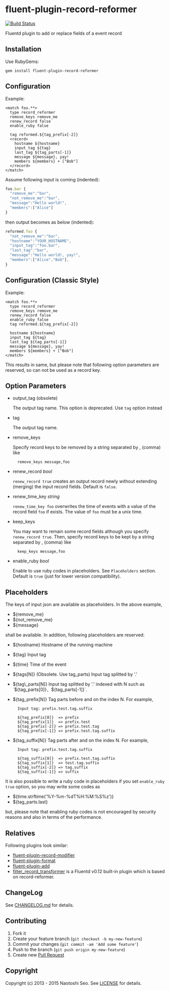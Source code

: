 # fluent-plugin-record-reformer

[![Build Status](https://secure.travis-ci.org/sonots/fluent-plugin-record-reformer.png?branch=master)](http://travis-ci.org/sonots/fluent-plugin-record-reformer)

Fluentd plugin to add or replace fields of a event record

## Installation

Use RubyGems:

    gem install fluent-plugin-record-reformer

## Configuration

Example:

    <match foo.**>
      type record_reformer
      remove_keys remove_me
      renew_record false
      enable_ruby false
      
      tag reformed.${tag_prefix[-2]}
      <record>
        hostname ${hostname}
        input_tag ${tag}
        last_tag ${tag_parts[-1]}
        message ${message}, yay!
        members ${members} + ["Bob"]
      </record>
    </match>

Assume following input is coming (indented):

```js
foo.bar {
  "remove_me":"bar",
  "not_remove_me":"bar",
  "message":"Hello world!",
  "members":["Alice"]
}
```

then output becomes as below (indented):

```js
reformed.foo {
  "not_remove_me":"bar",
  "hostname":"YOUR_HOSTNAME",
  "input_tag":"foo.bar",
  "last_tag":"bar",
  "message":"Hello world!, yay!",
  "members":["Alice","Bob"],
}
```

## Configuration (Classic Style)

Example:

    <match foo.**>
      type record_reformer
      remove_keys remove_me
      renew_record false
      enable_ruby false
      tag reformed.${tag_prefix[-2]}
      
      hostname ${hostname}
      input_tag ${tag}
      last_tag ${tag_parts[-1]}
      message ${message}, yay!
      members ${members} + ["Bob"]
    </match>

This results in same, but please note that following option parameters are reserved, so can not be used as a record key.

## Option Parameters

- output_tag (obsolete)

    The output tag name. This option is deprecated. Use `tag` option instead

- tag

    The output tag name. 

- remove_keys

    Specify record keys to be removed by a string separated by , (comma) like

        remove_keys message,foo

- renew_record *bool*

    `renew_record true` creates an output record newly without extending (merging) the input record fields. Default is `false`.

- renew\_time\_key *string*

    `renew_time_key foo` overwrites the time of events with a value of the record field `foo` if exists. The value of `foo` must be a unix time.

- keep_keys

    You may want to remain some record fields although you specify `renew_record true`. Then, specify record keys to be kept by a string separated by , (comma) like

        keep_keys message,foo

- enable_ruby *bool*

    Enable to use ruby codes in placeholders. See `Placeholders` section.
    Default is `true` (just for lower version compatibility). 

## Placeholders

The keys of input json are available as placeholders. In the above example, 

* ${remove_me}
* ${not_remove_me}
* ${message}

shall be available. In addition, following placeholders are reserved: 

* ${hostname} Hostname of the running machine
* ${tag} Input tag
* ${time} Time of the event
* ${tags[N]} (Obsolete. Use tag\_parts) Input tag splitted by '.'
* ${tag\_parts[N]} Input tag splitted by '.' indexed with N such as `${tag_parts[0]}`, `${tag_parts[-1]}`. 
* ${tag\_prefix[N]} Tag parts before and on the index N. For example,

        Input tag: prefix.test.tag.suffix
        
        ${tag_prefix[0]}  => prefix
        ${tag_prefix[1]}  => prefix.test
        ${tag_prefix[-2]} => prefix.test.tag
        ${tag_prefix[-1]} => prefix.test.tag.suffix

* ${tag\_suffix[N]} Tag parts after and on the index N. For example,

        Input tag: prefix.test.tag.suffix
    
        ${tag_suffix[0]}  => prefix.test.tag.suffix
        ${tag_suffix[1]}  => test.tag.suffix
        ${tag_suffix[-2]} => tag.suffix
        ${tag_suffix[-1]} => suffix

It is also possible to write a ruby code in placeholders if you set `enable_ruby true` option, so you may write some codes as

* ${time.strftime('%Y-%m-%dT%H:%M:%S%z')}
* ${tag\_parts.last}

but, please note that enabling ruby codes is not encouraged by security reasons and also in terms of the performance.

## Relatives

Following plugins look similar:

* [fluent-plugin-record-modifier](https://github.com/repeatedly/fluent-plugin-record-modifier)
* [fluent-plugin-format](https://github.com/mach/fluent-plugin-format)
* [fluent-plugin-add](https://github.com/yu-yamada/fluent-plugin-add)
* [filter_record_transformer](http://docs.fluentd.org/v0.12/articles/filter_record_transformer) is a Fluentd v0.12 built-in plugin which is based on record-reformer.

## ChangeLog

See [CHANGELOG.md](CHANGELOG.md) for details.

## Contributing

1. Fork it
2. Create your feature branch (`git checkout -b my-new-feature`)
3. Commit your changes (`git commit -am 'Add some feature'`)
4. Push to the branch (`git push origin my-new-feature`)
5. Create new [Pull Request](../../pull/new/master)

## Copyright

Copyright (c) 2013 - 2015 Naotoshi Seo. See [LICENSE](LICENSE) for details.
